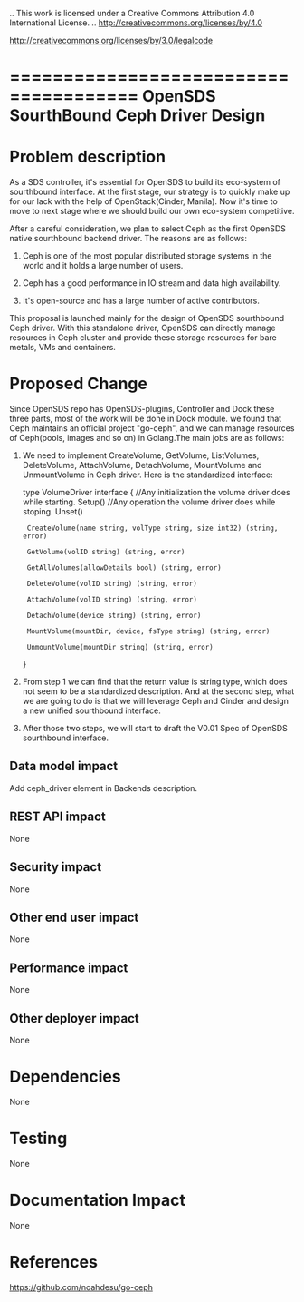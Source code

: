 .. This work is licensed under a Creative Commons Attribution 4.0 International License.
.. http://creativecommons.org/licenses/by/4.0

http://creativecommons.org/licenses/by/3.0/legalcode

======================================
OpenSDS SourthBound Ceph Driver Design
======================================

Problem description
===================

As a SDS controller, it's essential for OpenSDS to build its eco-system of
sourthbound interface. At the first stage, our strategy is to quickly make up
for our lack with the help of OpenStack(Cinder, Manila). Now it's time to move
to next stage where we should build our own eco-system competitive.

After a careful consideration, we plan to select Ceph as the first OpenSDS
native sourthbound backend driver. The reasons are as follows:

1) Ceph is one of the most popular distributed storage systems in the world
and it holds a large number of users.

2) Ceph has a good performance in IO stream and data high availability.

3) It's open-source and has a large number of active contributors.

This proposal is launched mainly for the design of OpenSDS sourthbound Ceph
driver. With this standalone driver, OpenSDS can directly manage resources in
Ceph cluster and provide these storage resources for bare metals, VMs and
containers. 

Proposed Change
===============

Since OpenSDS repo has OpenSDS-plugins, Controller and Dock these three parts,
most of the work will be done in Dock module. we found that Ceph maintains an
official project "go-ceph", and we can manage resources of Ceph(pools, images
and so on) in Golang.The main jobs are as follows:

1) We need to implement CreateVolume, GetVolume, ListVolumes, DeleteVolume,
AttachVolume, DetachVolume, MountVolume and UnmountVolume in Ceph driver.
Here is the standardized interface:

	type VolumeDriver interface {
		//Any initialization the volume driver does while starting.
		Setup()
		//Any operation the volume driver does while stoping.
		Unset()

		CreateVolume(name string, volType string, size int32) (string, error)

		GetVolume(volID string) (string, error)

		GetAllVolumes(allowDetails bool) (string, error)

		DeleteVolume(volID string) (string, error)

		AttachVolume(volID string) (string, error)

		DetachVolume(device string) (string, error)

		MountVolume(mountDir, device, fsType string) (string, error)

		UnmountVolume(mountDir string) (string, error)
	}
	
2) From step 1 we can find that the return value is string type, which does
not seem to be a standardized description. And at the second step, what we
are going to do is that we will leverage Ceph and Cinder and design a new
unified sourthbound interface.

3) After those two steps, we will start to draft the V0.01 Spec of OpenSDS
sourthbound interface.


Data model impact
-----------------

Add ceph_driver element in Backends description.

REST API impact
---------------

None

Security impact
---------------

None

Other end user impact
---------------------

None

Performance impact
------------------

None

Other deployer impact
---------------------

None

Dependencies
============

None

Testing
=======

None

Documentation Impact
====================

None

References
==========

https://github.com/noahdesu/go-ceph